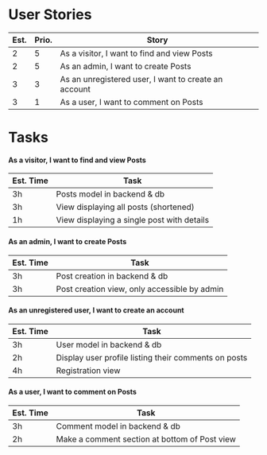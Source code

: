 # User Stories
| Est. | Prio. | Story |
| ---- | ----- | ----- |
| 2    | 5     | As a visitor, I want to find and view Posts |
| 2    | 5     | As an admin, I want to create Posts |
| 3    | 3     | As an unregistered user, I want to create an account |
| 3    | 1     | As a user, I want to comment on Posts |

# Tasks
#### As a visitor, I want to find and view Posts
| Est. Time | Task |
| --------- | ---- |
| 3h        | Posts model in backend & db |
| 3h        | View displaying all posts (shortened) |
| 1h        | View displaying a single post with details |

#### As an admin, I want to create Posts
| Est. Time | Task |
| --------- | ---- |
| 3h        | Post creation in backend & db |
| 3h        | Post creation view, only accessible by admin |

#### As an unregistered user, I want to create an account
| Est. Time | Task |
| --------- | ---- |
| 3h        | User model in backend & db |
| 2h        | Display user profile listing their comments on posts
| 4h        | Registration view |

#### As a user, I want to comment on Posts
| Est. Time | Task |
| --------- | ---- |
| 3h        | Comment model in backend & db |
| 2h        | Make a comment section at bottom of Post view |
